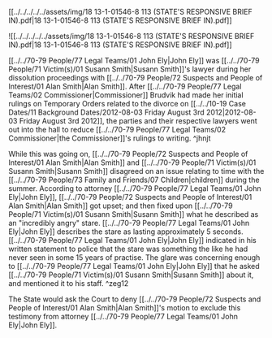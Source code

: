 [[../../../../../assets/img/18 13-1-01546-8 113 (STATE'S RESPONSIVE BRIEF IN).pdf|18 13-1-01546-8 113 (STATE'S RESPONSIVE BRIEF IN).pdf]]

![[../../../../../assets/img/18 13-1-01546-8 113 (STATE'S RESPONSIVE BRIEF IN).pdf|18 13-1-01546-8 113 (STATE'S RESPONSIVE BRIEF IN).pdf]]

[[../../70-79 People/77 Legal Teams/01 John Ely|John Ely]] was [[../../70-79 People/71 Victim(s)/01 Susann Smith|Susann Smith]]'s lawyer during her dissolution proceedings with [[../../70-79 People/72 Suspects and People of Interest/01 Alan Smith|Alan Smith]]. After [[../../70-79 People/77 Legal Teams/02 Commissioner|Commissioner]] Brudvik had made her initial rulings on Temporary Orders related to the divorce on [[../../10-19 Case Dates/11 Background Dates/2012-08-03 Friday August 3rd 2012|2012-08-03 Friday August 3rd 2012]], the parties and their respective lawyers went out into the hall to reduce [[../../70-79 People/77 Legal Teams/02 Commissioner|the Commissioner]]'s rulings to writing. ^jhnjt

While this was going on, [[../../70-79 People/72 Suspects and People of Interest/01 Alan Smith|Alan Smith]] and [[../../70-79 People/71 Victim(s)/01 Susann Smith|Susann Smith]] disagreed on an issue relating to time with the [[../../70-79 People/73 Family and Friends/07 Children|children]] during the summer. According to attorney [[../../70-79 People/77 Legal Teams/01 John Ely|John Ely]], [[../../70-79 People/72 Suspects and People of Interest/01 Alan Smith|Alan Smith]] got upset; and then fixed upon [[../../70-79 People/71 Victim(s)/01 Susann Smith|Susann Smith]] what he described as an "incredibly angry" stare. [[../../70-79 People/77 Legal Teams/01 John Ely|John Ely]] describes the stare as lasting approximately 5 seconds. [[../../70-79 People/77 Legal Teams/01 John Ely|John Ely]] indicated in his written statement to police that the stare was something the like he had never seen in some 15 years of practise. The glare was concerning enough to [[../../70-79 People/77 Legal Teams/01 John Ely|John Ely]] that he asked [[../../70-79 People/71 Victim(s)/01 Susann Smith|Susann Smith]] about it, and mentioned it to his staff. ^zeg12

The State would ask the Court to deny [[../../70-79 People/72 Suspects and People of Interest/01 Alan Smith|Alan Smith]]'s motion to exclude this testimony from attorney [[../../70-79 People/77 Legal Teams/01 John Ely|John Ely]].